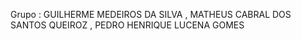 Grupo : GUILHERME MEDEIROS DA SILVA , MATHEUS CABRAL DOS SANTOS QUEIROZ , PEDRO HENRIQUE LUCENA GOMES
